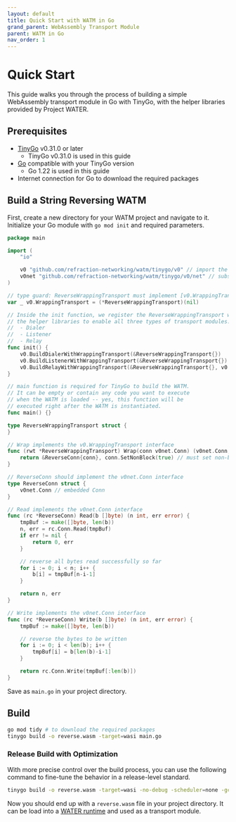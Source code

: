 ```yaml
---
layout: default
title: Quick Start with WATM in Go
grand_parent: WebAssembly Transport Module
parent: WATM in Go
nav_order: 1
---
```


# Quick Start
This guide walks you through the process of building a simple WebAssembly transport module in Go with TinyGo, with the helper libraries provided by Project WATER.

## Prerequisites

- [TinyGo](https://tinygo.org/getting-started/) v0.31.0 or later
    - TinyGo v0.31.0 is used in this guide
- [Go](https://go.dev/) compatible with your TinyGo version
    - Go 1.22 is used in this guide
- Internet connection for Go to download the required packages

## Build a String Reversing WATM

First, create a new directory for your WATM project and navigate to it. Initialize your Go module with `go mod init` and required parameters. 

```go
package main

import (
	"io"

	v0 "github.com/refraction-networking/watm/tinygo/v0" // import the v0 transport module spec
	v0net "github.com/refraction-networking/watm/tinygo/v0/net" // substitute the standard net package with WebAssembly-specific implementation
)

// type guard: ReverseWrappingTransport must implement [v0.WrappingTransport].
var _ v0.WrappingTransport = (*ReverseWrappingTransport)(nil)

// Inside the init function, we register the ReverseWrappingTransport with 
// the helper libraries to enable all three types of transport modules: 
//  - Dialer
//  - Listener
//  - Relay
func init() {
	v0.BuildDialerWithWrappingTransport(&ReverseWrappingTransport{})
	v0.BuildListenerWithWrappingTransport(&ReverseWrappingTransport{})
	v0.BuildRelayWithWrappingTransport(&ReverseWrappingTransport{}, v0.RelayWrapRemote)
}

// main function is required for TinyGo to build the WATM. 
// It can be empty or contain any code you want to execute 
// when the WATM is loaded -- yes, this function will be 
// executed right after the WATM is instantiated.
func main() {}

type ReverseWrappingTransport struct {
}

// Wrap implements the v0.WrappingTransport interface
func (rwt *ReverseWrappingTransport) Wrap(conn v0net.Conn) (v0net.Conn, error) {
	return &ReverseConn{conn}, conn.SetNonBlock(true) // must set non-block, otherwise will block on read and lose fairness
}

// ReverseConn should implement the v0net.Conn interface
type ReverseConn struct {
	v0net.Conn // embedded Conn
}

// Read implements the v0net.Conn interface
func (rc *ReverseConn) Read(b []byte) (n int, err error) {
	tmpBuf := make([]byte, len(b))
	n, err = rc.Conn.Read(tmpBuf)
	if err != nil {
		return 0, err
	}

	// reverse all bytes read successfully so far
	for i := 0; i < n; i++ {
		b[i] = tmpBuf[n-i-1]
	}

	return n, err
}

// Write implements the v0net.Conn interface
func (rc *ReverseConn) Write(b []byte) (n int, err error) {
	tmpBuf := make([]byte, len(b))

	// reverse the bytes to be written
	for i := 0; i < len(b); i++ {
		tmpBuf[i] = b[len(b)-i-1]
	}

	return rc.Conn.Write(tmpBuf[:len(b)])
}
```

Save as `main.go` in your project directory. 

## Build

```bash
go mod tidy # to download the required packages
tinygo build -o reverse.wasm -target=wasi main.go
```

### Release Build with Optimization

With more precise control over the build process, 
you can use the following command to fine-tune 
the behavior in a release-level standard.

```bash
tinygo build -o reverse.wasm -target=wasi -no-debug -scheduler=none -gc=conservative main.go
```

Now you should end up with a `reverse.wasm` file in your project directory. It can be load into 
a [WATER runtime](/runtime.html) and used as a transport module.